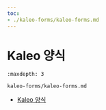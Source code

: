 ```yaml
---
toc:
- ./kaleo-forms/kaleo-forms.md
---
```

# Kaleo 양식

```{toctree}
:maxdepth: 3

kaleo-forms/kaleo-forms.md
```

- [Kaleo 양식](./kaleo-forms/kaleo-forms.md)
